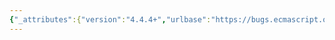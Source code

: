 ```yaml
---
{"_attributes":{"version":"4.4.4+","urlbase":"https://bugs.ecmascript.org/","maintainer":"dherman@mozilla.com"},"bug":{"bug_id":989,"creation_ts":"2012-11-23 14:31:00 -0800","short_desc":"9.1.1 Typo: \"resul\" => \"result\"","delta_ts":"2012-12-21 18:08:27 -0800","product":"Draft for 6th Edition","component":"editorial issue","version":"Rev 12: November 22, 2012 Draft","rep_platform":"All","op_sys":"All","bug_status":"RESOLVED","resolution":"FIXED","priority":"Normal","bug_severity":"enhancement","everconfirmed":true,"reporter":{"uid":"waldron.rick","name":"Rick Waldron"},"assigned_to":{"uid":"allen","name":"Allen Wirfs-Brock"},"cc":"waldron.rick","long_desc":[{"commentid":2709,"comment_count":0,"who":{"uid":"waldron.rick","name":"Rick Waldron"},"bug_when":"2012-11-23 14:31:16 -0800","thetext":"Appears in step 6.d. of the algorithm under \"When the InputType is Object, the following steps are taken:\""},{"commentid":2710,"comment_count":1,"who":{"uid":"waldron.rick","name":"Rick Waldron"},"bug_when":"2012-11-23 14:32:54 -0800","thetext":"This also appears in 7.c. of the immediately following algorithm"},{"commentid":2711,"comment_count":2,"who":{"uid":"waldron.rick","name":"Rick Waldron"},"bug_when":"2012-11-23 14:42:33 -0800","thetext":"Again in step 10.c. under \"\"When the InputType is Object, the following steps are taken:\""},{"commentid":2730,"comment_count":3,"who":{"uid":"allen","name":"Allen Wirfs-Brock"},"bug_when":"2012-11-23 15:33:06 -0800","thetext":"fixed in rev13 editor's draft."},{"commentid":2738,"comment_count":4,"who":{"uid":"allen","name":"Allen Wirfs-Brock"},"bug_when":"2012-11-23 15:51:48 -0800","thetext":"fixed in rev13 editor's draft."}]}}
---
```

